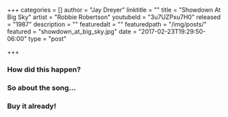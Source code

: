 +++
categories = []
author = "Jay Dreyer"
linktitle = ""
title = "Showdown At Big Sky"
artist = "Robbie Robertson"
youtubeId = "3u7UZPxu7H0"
released = "1987"
description = ""
featuredalt = ""
featuredpath = "/img/posts/"
featured = "showdown_at_big_sky.jpg"
date = "2017-02-23T19:29:50-06:00"
type = "post"

+++
### How did this happen?

### So about the song...

### Buy it already!
